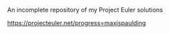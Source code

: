 An incomplete repository of my Project Euler solutions

https://projecteuler.net/progress=maxjspaulding

